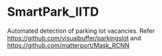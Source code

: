 # SmartPark_IITD
Automated detection of parking lot vacancies. Refer https://github.com/visualbuffer/parkingslot and https://github.com/matterport/Mask_RCNN
